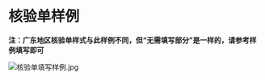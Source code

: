 # 核验单样例

**注：广东地区核验单样式与此样例不同，但“无需填写部分”是一样的，请参考样例填写即可**

![核验单填写样例.jpg](https://img1.jcloudcs.com/cms/a37dab40-936a-4a1c-a757-c1af7c6797a020171017140513.jpg)